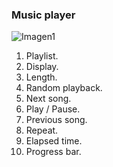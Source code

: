 ### Music player

![Imagen1](http://static.energysistem.com/images/manuals/42500/5710f36d34614.jpg)

1. Playlist.
2. Display.
3. Length.
4. Random playback.
5. Next song.
6. Play / Pause.
7. Previous song.
8. Repeat.
9. Elapsed time.
10. Progress bar.
